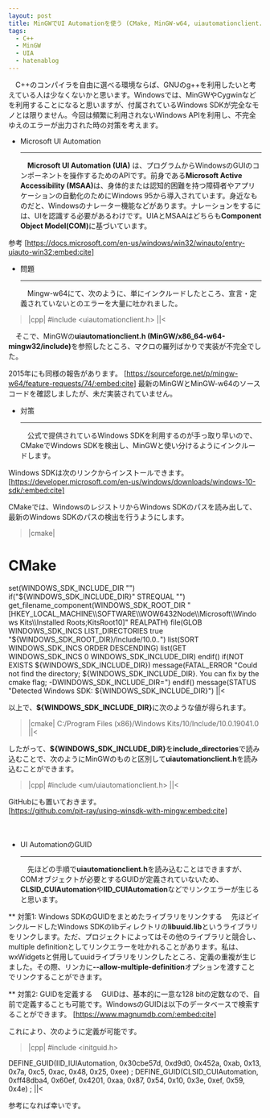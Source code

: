 ```yaml
---
layout: post
title: MinGWでUI Automationを使う (CMake, MinGW-w64, uiautomationclient.h)
tags:
  - C++
  - MinGW
  - UIA
  - hatenablog
---
```



　C++のコンパイラを自由に選べる環境ならば、GNUのg++を利用したいと考えている人は少なくないかと思います。Windowsでは、MinGWやCygwinなどを利用することになると思いますが、付属されているWindows SDKが完全なモノとは限りません。今回は頻繁に利用されないWindows APIを利用し、不完全ゆえのエラーが出力された時の対策を考えます。

* Microsoft UI Automation <hr>
　<b>Microsoft UI Automation (UIA)</b> は、プログラムからWindowsのGUIのコンポーネントを操作するためのAPIです。前身である<b>Microsoft Active Accessibility (MSAA)</b>は、身体的または認知的困難を持つ障碍者やアプリケーションの自動化のためにWindows 95から導入されています。身近なものだと、Windowsのナレーター機能などがあります。ナレーションをするには、UIを認識する必要があるわけです。UIAとMSAAはどちらも<b>Component Object Model(COM)</b>に基づいています。

参考
[https://docs.microsoft.com/en-us/windows/win32/winauto/entry-uiauto-win32:embed:cite]


* 問題 <hr>
　Mingw-w64にて、次のように、単にインクルードしたところ、宣言・定義されていないとのエラーを大量に吐かれました。
>|cpp|
#include <uiautomationclient.h>
||<

　そこで、MinGWの<b>uiautomationclient.h (MinGW/x86_64-w64-mingw32/include)</b>を参照したところ、マクロの羅列ばかりで実装が不完全でした。

2015年にも同様の報告があります。
[https://sourceforge.net/p/mingw-w64/feature-requests/74/:embed:cite]
最新のMinGWとMinGW-w64のソースコードを確認しましたが、未だ実装されていません。

* 対策 <hr>
　公式で提供されているWindows SDKを利用するのが手っ取り早いので、CMakeでWindows SDKを検出し、MinGWと使い分けるようにインクルードします。

Windows SDKは次のリンクからインストールできます。
[https://developer.microsoft.com/en-us/windows/downloads/windows-10-sdk/:embed:cite]

CMakeでは、WindowsのレジストリからWindows SDKのパスを読み出して、最新のWindows SDKのパスの検出を行うようにします。
>|cmake|
# CMake
set(WINDOWS_SDK_INCLUDE_DIR "")
if("${WINDOWS_SDK_INCLUDE_DIR}" STREQUAL "")
    get_filename_component(WINDOWS_SDK_ROOT_DIR "[HKEY_LOCAL_MACHINE\\SOFTWARE\\WOW6432Node\\Microsoft\\Windows Kits\\Installed Roots;KitsRoot10]" REALPATH)
    file(GLOB WINDOWS_SDK_INCS LIST_DIRECTORIES true "${WINDOWS_SDK_ROOT_DIR}/Include/10.0.*.*")
    list(SORT WINDOWS_SDK_INCS ORDER DESCENDING)
    list(GET WINDOWS_SDK_INCS 0 WINDOWS_SDK_INCLUDE_DIR)
endif()
if(NOT EXISTS ${WINDOWS_SDK_INCLUDE_DIR})
    message(FATAL_ERROR "Could not find the directory; ${WINDOWS_SDK_INCLUDE_DIR}. You can fix by the cmake flag; -DWINDOWS_SDK_INCLUDE_DIR=<Path>")
endif()
message(STATUS "Detected Windows SDK: ${WINDOWS_SDK_INCLUDE_DIR}")
||<

以上で、<b>${WINDOWS_SDK_INCLUDE_DIR}</b>に次のような値が得られます。
>|cmake|
C:/Program Files (x86)/Windows Kits/10/Include/10.0.19041.0
||<

したがって、<b>${WINDOWS_SDK_INCLUDE_DIR}</b>を<b>include_directories</b>で読み込むことで、次のようにMinGWのものと区別して<b>uiautomationclient.h</b>を読み込むことができます。
>|cpp|
#include <um/uiautomationclient.h>
||<


GitHubにも置いておきます。  
[https://github.com/pit-ray/using-winsdk-with-mingw:embed:cite]

　
* UI AutomationのGUID <hr>
　先ほどの手順で<b>uiautomationclient.h</b>を読み込むことはできますが、COMオブジェクトが必要とするGUIDが定義されていないため、<b>CLSID_CUIAutomation</b>や<b>IID_CUIAutomation</b>などでリンクエラーが生じると思います。

** 対策1: Windows SDKのGUIDをまとめたライブラリをリンクする
　先ほどインクルードしたWindows SDKのlibディレクトリの<b>libuuid.lib</b>というライブラリをリンクします。ただ、プロジェクトによってはその他のライブラリと競合し、multiple definitionとしてリンクエラーを吐かれることがあります。私は、wxWidgetsと併用してuuidライブラリをリンクしたところ、定義の重複が生じました。その際、リンカに<b>--allow-multiple-definition</b>オプションを渡すことでリンクすることができます。

** 対策2: GUIDを定義する
　GUIDは、基本的に一意な128 bitの定数なので、自前で定義することも可能です。WindowsのGUIDは以下のデータベースで検索することができます。
[https://www.magnumdb.com/:embed:cite]

これにより、次のように定義が可能です。
>|cpp|
#include <initguid.h>

DEFINE_GUID(IID_IUIAutomation,   0x30cbe57d, 0xd9d0, 0x452a, 0xab, 0x13, 0x7a, 0xc5, 0xac, 0x48, 0x25, 0xee) ;
DEFINE_GUID(CLSID_CUIAutomation, 0xff48dba4, 0x60ef, 0x4201, 0xaa, 0x87, 0x54, 0x10, 0x3e, 0xef, 0x59, 0x4e) ;
||<


参考になれば幸いです。
